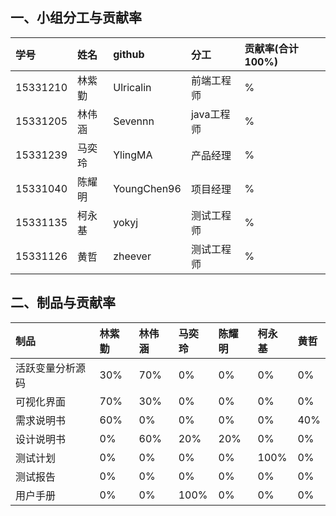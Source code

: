 ## 一、小组分工与贡献率

|学号|姓名|github|分工|贡献率(合计100%)
|:-|:-|:-|:-|:-|
|15331210|林紫勤|Ulricalin|前端工程师|%|
|15331205|林伟涵|Sevennn|java工程师|%|
|15331239|马奕玲|YlingMA|产品经理|%|
|15331040|陈耀明|YoungChen96|项目经理|%|
|15331135|柯永基|yokyj|测试工程师|%|
|15331126|黄哲|zheever|测试工程师|%|


## 二、制品与贡献率

|制品|林紫勤|林伟涵|马奕玲|陈耀明|柯永基|黄哲|
|:-|:-|:-|:-|:-|:-|:-|
|活跃变量分析源码|30%|70%|0%|0%|0%|0%|
|可视化界面|70%|30%|0%|0%|0%|0%|
|需求说明书|60%|0%|0%|0%|0%|40%|
|设计说明书|0%|60%|20%|20%|0%|0%|
|测试计划|0%|0%|0%|0%|100%|0%|
|测试报告|0%|0%|0%|0%|0%|0%|
|用户手册|0%|0%|100%|0%|0%|0%|
